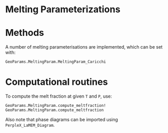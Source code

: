 # Melting Parameterizations

# Methods
A number of melting parameterisations are implemented, which can be set with:

```@docs
GeoParams.MeltingParam.MeltingParam_Caricchi
```
# Computational routines
To compute the melt fraction at given `T` and `P`, use:
```@docs
GeoParams.MeltingParam.compute_meltfraction!
GeoParams.MeltingParam.compute_meltfraction
```

Also note that phase diagrams can be imported using `PerpleX_LaMEM_Diagram`.

